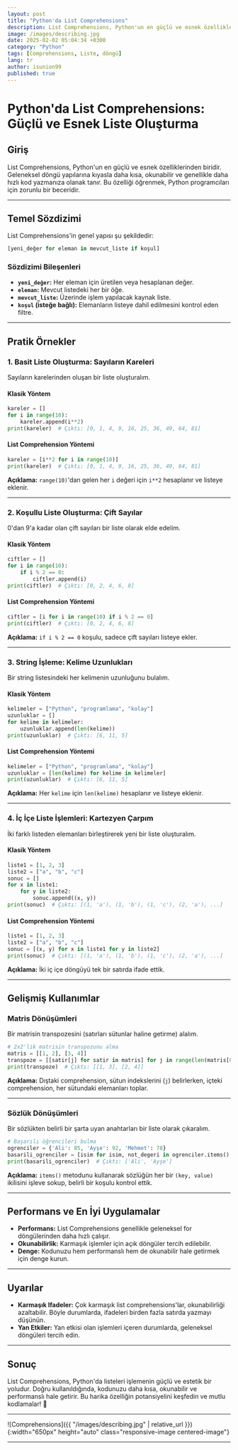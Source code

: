 ```yaml
---
layout: post
title: "Python'da List Comprehensions"
description: List Comprehensions, Python'un en güçlü ve esnek özelliklerinden biridir. Geleneksel döngü yapılarına kıyasla daha kısa, okunabilir ve genellikle daha hızlı kod yazmanıza olanak tanır."
image: /images/describing.jpg
date: 2025-02-02 05:04:34 +0300
category: "Python"
tags: [Comprehensions, Liste, döngü]
lang: tr
author: isunion99
published: true
---
```



# **Python'da List Comprehensions: Güçlü ve Esnek Liste Oluşturma**

## **Giriş**
List Comprehensions, Python'un en güçlü ve esnek özelliklerinden biridir. Geleneksel döngü yapılarına kıyasla daha kısa, okunabilir ve genellikle daha hızlı kod yazmanıza olanak tanır. Bu özelliği öğrenmek, Python programcıları için zorunlu bir beceridir.

---

## **Temel Sözdizimi**
List Comprehensions'in genel yapısı şu şekildedir:
```python
[yeni_değer for eleman in mevcut_liste if koşul]
```

### **Sözdizimi Bileşenleri**
- **`yeni_değer`:** Her eleman için üretilen veya hesaplanan değer.
- **`eleman`:** Mevcut listedeki her bir öğe.
- **`mevcut_liste`:** Üzerinde işlem yapılacak kaynak liste.
- **`koşul` (isteğe bağlı):** Elemanların listeye dahil edilmesini kontrol eden filtre.

---

## **Pratik Örnekler**

### **1. Basit Liste Oluşturma: Sayıların Kareleri**
Sayıların karelerinden oluşan bir liste oluşturalım.

#### **Klasik Yöntem**
```python
kareler = []
for i in range(10):
    kareler.append(i**2)
print(kareler)  # Çıktı: [0, 1, 4, 9, 16, 25, 36, 49, 64, 81]
```

#### **List Comprehension Yöntemi**
```python
kareler = [i**2 for i in range(10)]
print(kareler)  # Çıktı: [0, 1, 4, 9, 16, 25, 36, 49, 64, 81]
```

**Açıklama:** `range(10)`'dan gelen her `i` değeri için `i**2` hesaplanır ve listeye eklenir.

---

### **2. Koşullu Liste Oluşturma: Çift Sayılar**
0'dan 9'a kadar olan çift sayıları bir liste olarak elde edelim.

#### **Klasik Yöntem**
```python
ciftler = []
for i in range(10):
    if i % 2 == 0:
        ciftler.append(i)
print(ciftler)  # Çıktı: [0, 2, 4, 6, 8]
```

#### **List Comprehension Yöntemi**
```python
ciftler = [i for i in range(10) if i % 2 == 0]
print(ciftler)  # Çıktı: [0, 2, 4, 6, 8]
```

**Açıklama:** `if i % 2 == 0` koşulu, sadece çift sayıları listeye ekler.

---

### **3. String İşleme: Kelime Uzunlukları**
Bir string listesindeki her kelimenin uzunluğunu bulalım.

#### **Klasik Yöntem**
```python
kelimeler = ["Python", "programlama", "kolay"]
uzunluklar = []
for kelime in kelimeler:
    uzunluklar.append(len(kelime))
print(uzunluklar)  # Çıktı: [6, 11, 5]
```

#### **List Comprehension Yöntemi**
```python
kelimeler = ["Python", "programlama", "kolay"]
uzunluklar = [len(kelime) for kelime in kelimeler]
print(uzunluklar)  # Çıktı: [6, 11, 5]
```

**Açıklama:** Her `kelime` için `len(kelime)` hesaplanır ve listeye eklenir.

---

### **4. İç İçe Liste İşlemleri: Kartezyen Çarpım**
İki farklı listeden elemanları birleştirerek yeni bir liste oluşturalım.

#### **Klasik Yöntem**
```python
liste1 = [1, 2, 3]
liste2 = ["a", "b", "c"]
sonuc = []
for x in liste1:
    for y in liste2:
        sonuc.append((x, y))
print(sonuc)  # Çıktı: [(1, 'a'), (1, 'b'), (1, 'c'), (2, 'a'), ...]
```

#### **List Comprehension Yöntemi**
```python
liste1 = [1, 2, 3]
liste2 = ["a", "b", "c"]
sonuc = [(x, y) for x in liste1 for y in liste2]
print(sonuc)  # Çıktı: [(1, 'a'), (1, 'b'), (1, 'c'), (2, 'a'), ...]
```

**Açıklama:** İki iç içe döngüyü tek bir satırda ifade ettik.

---

## **Gelişmiş Kullanımlar**

### **Matris Dönüşümleri**
Bir matrisin transpozesini (satırları sütunlar haline getirme) alalım.

```python
# 2x2'lik matrisin transpozunu alma
matris = [[1, 2], [3, 4]]
transpoze = [[satir[j] for satir in matris] for j in range(len(matris[0]))]
print(transpoze)  # Çıktı: [[1, 3], [2, 4]]
```

**Açıklama:** Dıştaki comprehension, sütun indekslerini (`j`) belirlerken, içteki comprehension, her sütundaki elemanları toplar.

---

### **Sözlük Dönüşümleri**
Bir sözlükten belirli bir şarta uyan anahtarları bir liste olarak çıkaralım.

```python
# Başarılı öğrencileri bulma
ogrenciler = {'Ali': 85, 'Ayşe': 92, 'Mehmet': 78}
basarili_ogrenciler = [isim for isim, not_degeri in ogrenciler.items() if not_degeri >= 80]
print(basarili_ogrenciler)  # Çıktı: ['Ali', 'Ayşe']
```

**Açıklama:** `items()` metodunu kullanarak sözlüğün her bir `(key, value)` ikilisini işleve sokup, belirli bir koşulu kontrol ettik.

---

## **Performans ve En İyi Uygulamalar**

- **Performans:** List Comprehensions genellikle geleneksel for döngülerinden daha hızlı çalışır.
- **Okunabilirlik:** Karmaşık işlemler için açık döngüler tercih edilebilir.
- **Denge:** Kodunuzu hem performanslı hem de okunabilir hale getirmek için denge kurun.

---

## **Uyarılar**
- **Karmaşık Ifadeler:** Çok karmaşık list comprehensions'lar, okunabilirliği azaltabilir. Böyle durumlarda, ifadeleri birden fazla satırda yazmayı düşünün.
- **Yan Etkiler:** Yan etkisi olan işlemleri içeren durumlarda, geleneksel döngüleri tercih edin.

---

## **Sonuç**
List Comprehensions, Python'da listeleri işlemenin güçlü ve estetik bir yoludur. Doğru kullanıldığında, kodunuzu daha kısa, okunabilir ve performanslı hale getirir. Bu harika özelliğin potansiyelini keşfedin ve mutlu kodlamalar! 🚀

--- 
![Comprehensions]({{ "/images/describing.jpg" | relative_url }}){:width="650px" height="auto" class="responsive-image centered-image"}

---
